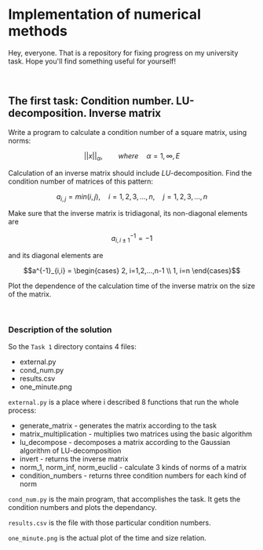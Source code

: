 # Implementation of numerical methods 


Hey, everyone. That is a repository for fixing progress on my university task. Hope you'll find something useful for yourself!

<br />

## The first task: Condition number. LU-decomposition. Inverse matrix

Write a program to calculate a condition number of a square matrix, using norms:
```math
||x||_{\alpha}, \qquad where \quad \alpha = 1, \infty, E
```
Calculation of an inverse matrix should include *LU*-decomposition.
Find the condition number of matrices of this pattern:
```math
a_{i,j} = min(i,j), \quad  i=1,2,3,...,n, \quad  j=1,2,3,...,n 
```


Make sure that the inverse matrix is tridiagonal,
its non-diagonal elements are 
```math
a^{-1}_{i, i \pm 1}=-1
``` 
and its diagonal elements are 
```math
a^{-1}_{i,i} =
\begin{cases}
2, i=1,2,...,n-1
\\
1, i=n
\end{cases}
```

Plot the dependence of the calculation time of the inverse matrix on the size
of the matrix.

<br />

### Description of the solution
So the `Task 1` directory contains 4 files:
- external.py
- cond_num.py
- results.csv
- one_minute.png

`external.py` is a place where i described 8 functions that run the whole process:
- generate_matrix - generates the matrix according to the task
- matrix_multiplication - multiplies two matrices using the basic algorithm
- lu_decompose - decomposes a matrix according to the Gaussian algorithm of LU-decomposition
- invert - returns the inverse matrix
- norm_1, norm_inf, norm_euclid - calculate 3 kinds of norms of a matrix
- condition_numbers - returns three condition numbers for each kind of norm

`cond_num.py` is the main program, that accomplishes the task. It gets the condition numbers and plots the dependancy.

`results.csv` is the file with those particular condition numbers.

`one_minute.png` is the actual plot of the time and size relation.

